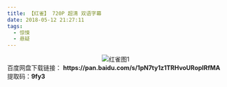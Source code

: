 ```yaml
---
title: 【红雀】 720P 超清 双语字幕
date: 2018-05-12 21:27:11
tags:
  - 惊悚
  - 悬疑
---
```

<div align=center>
    <img src="/assets/images/a/hong-que/1.jpg" alt="红雀图1">
</div>
<!-- more -->
百度网盘下载链接：
<b>https://pan.baidu.com/s/1pN7ty1z1TRHvoURopIRfMA</b>
提取码：<b>9fy3</b>

